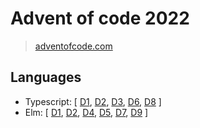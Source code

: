# Advent of code 2022

> [adventofcode.com](https://adventofcode.com/2022/)

## Languages

- Typescript: [ [D1](ts/src/d1/main.ts), [D2](ts/src/d2/main.ts), [D3](ts/src/d3/main.ts), [D6](ts/src/d6/main.ts), [D8](ts/src/d8/main.ts) ]
- Elm: [ [D1](elm/d1/Day1.elm#L54), [D2](elm/d2/Day2.elm#L56), [D4](elm/d4/Day4.elm#L56), [D5](elm/d5/Day5.elm#L56), [D7](elm/d7/Day7.elm#L56), [D9](elm/d9/Day9.elm#L56) ]
